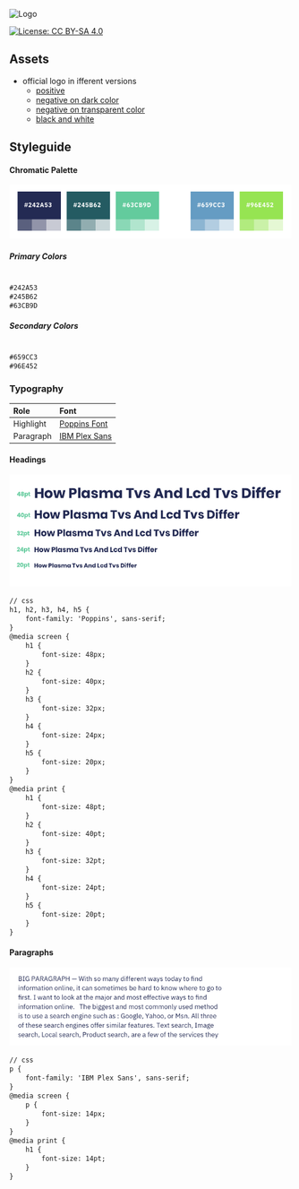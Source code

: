 ![Logo](https://file-aorgnbquet.now.sh)

[![License: CC BY-SA 4.0](https://img.shields.io/badge/License-CC%20BY--SA%204.0-lightgrey.svg)](https://creativecommons.org/licenses/by-sa/4.0/)


## Assets
- official logo in ifferent versions
	- [positive](https://github.com/frameworkless-movement/frameworkless-visual-identity/tree/master/logo/positive "positive")
	- [negative on dark color](https://github.com/frameworkless-movement/frameworkless-visual-identity/tree/master/logo/negative-on-dark "negative on dark color")
	- [negative on transparent color](https://github.com/frameworkless-movement/frameworkless-visual-identity/tree/master/logo/negative-on-transparent "negative on transparent color")
	- [black and white](https://github.com/frameworkless-movement/frameworkless-visual-identity/tree/master/logo/black-and-white "black and white")

## Styleguide


#### Chromatic Palette

![colors](https://raw.githubusercontent.com/frameworkless-movement/frameworkless-visual-identity/master/doc/colors.png)

##### Primary Colors

```

#242A53 
#245B62
#63CB9D

```


##### Secondary Colors

```

#659CC3
#96E452

```


### Typography


| Role      | Font     |
| :--------- | :---------|
| Highlight | [Poppins Font](https://fonts.google.com/specimen/Poppins "Poppins") |
| Paragraph | [IBM Plex Sans](https://fonts.google.com/specimen/IBM+Plex+Sans "IBM Plex Sans") |

#### Headings


![headers](https://raw.githubusercontent.com/frameworkless-movement/frameworkless-visual-identity/master/doc/h.png)



```
// css
h1, h2, h3, h4, h5 {
    font-family: 'Poppins', sans-serif;
}
@media screen {
    h1 {
        font-size: 48px;
    }
    h2 {
        font-size: 40px;
    }
    h3 {
        font-size: 32px;
    }
    h4 {
        font-size: 24px;
    }
    h5 {
        font-size: 20px;
    }
}
@media print {
    h1 {
        font-size: 48pt;
    }
    h2 {
        font-size: 40pt;
    }
    h3 {
        font-size: 32pt;
    }
    h4 {
        font-size: 24pt;
    }
    h5 {
        font-size: 20pt;
    }
}
```

#### Paragraphs


![paragraphs](https://raw.githubusercontent.com/frameworkless-movement/frameworkless-visual-identity/master/doc/p.png)



```
// css
p {
    font-family: 'IBM Plex Sans', sans-serif;
}
@media screen {
    p {
        font-size: 14px;
    }
}
@media print {
    h1 {
        font-size: 14pt;
    }
}
```